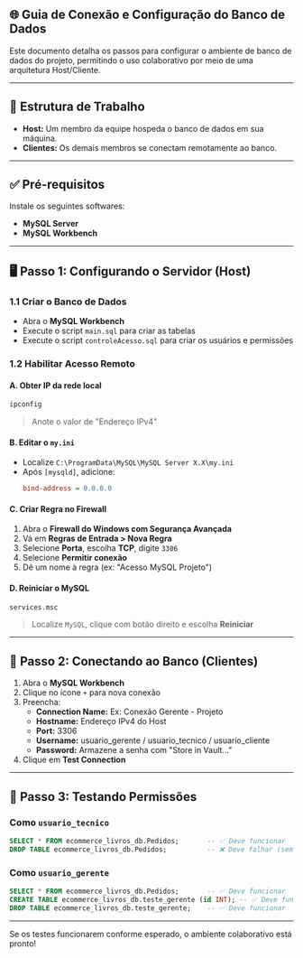 ## 🌐 Guia de Conexão e Configuração do Banco de Dados

Este documento detalha os passos para configurar o ambiente de banco de dados do projeto, permitindo o uso colaborativo por meio de uma arquitetura Host/Cliente.

---

## 👥 Estrutura de Trabalho

- **Host:** Um membro da equipe hospeda o banco de dados em sua máquina.
- **Clientes:** Os demais membros se conectam remotamente ao banco.

---

## ✅ Pré-requisitos

Instale os seguintes softwares:

- **MySQL Server**
- **MySQL Workbench**

---

## 🖥️ Passo 1: Configurando o Servidor (Host)

### 1.1 Criar o Banco de Dados

- Abra o **MySQL Workbench**
- Execute o script `main.sql` para criar as tabelas
- Execute o script `controleAcesso.sql` para criar os usuários e permissões

### 1.2 Habilitar Acesso Remoto

#### A. Obter IP da rede local

```sh
ipconfig
```
> Anote o valor de "Endereço IPv4"

#### B. Editar o `my.ini`

- Localize `C:\ProgramData\MySQL\MySQL Server X.X\my.ini`
- Após `[mysqld]`, adicione:
  ```ini
  bind-address = 0.0.0.0
  ```

#### C. Criar Regra no Firewall

1. Abra o **Firewall do Windows com Segurança Avançada**
2. Vá em **Regras de Entrada > Nova Regra**
3. Selecione **Porta**, escolha **TCP**, digite `3306`
4. Selecione **Permitir conexão**
5. Dê um nome à regra (ex: "Acesso MySQL Projeto")

#### D. Reiniciar o MySQL

```sh
services.msc
```
> Localize `MySQL`, clique com botão direito e escolha **Reiniciar**

---

## 🔌 Passo 2: Conectando ao Banco (Clientes)

1. Abra o **MySQL Workbench**
2. Clique no ícone `+` para nova conexão
3. Preencha:
   - **Connection Name:** Ex: Conexão Gerente - Projeto
   - **Hostname:** Endereço IPv4 do Host
   - **Port:** 3306
   - **Username:** usuario_gerente / usuario_tecnico / usuario_cliente
   - **Password:** Armazene a senha com "Store in Vault..."
4. Clique em **Test Connection**

---

## 🔐 Passo 3: Testando Permissões

### Como `usuario_tecnico`
```sql
SELECT * FROM ecommerce_livros_db.Pedidos;       -- ✅ Deve funcionar
DROP TABLE ecommerce_livros_db.Pedidos;          -- ❌ Deve falhar (sem permissão)
```

### Como `usuario_gerente`
```sql
SELECT * FROM ecommerce_livros_db.Pedidos;       -- ✅ Deve funcionar
CREATE TABLE ecommerce_livros_db.teste_gerente (id INT); -- ✅ Deve funcionar
DROP TABLE ecommerce_livros_db.teste_gerente;    -- ✅ Deve funcionar
```

---

Se os testes funcionarem conforme esperado, o ambiente colaborativo está pronto!
